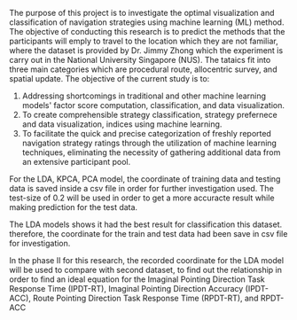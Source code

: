 The purpose of this project is to investigate the optimal visualization and classification of navigation strategies using machine learning (ML) method.
The objective of conducting this research is to predict the methods that the participants will emply to travel to the location which they are not familiar,
where the dataset is provided by Dr. Jimmy Zhong which the experiment is carry out in the National University Singapore (NUS). The tataics fit into three main 
categories which are procedural route, allocentric survey, and spatial update. The objective of the current study is to:
1. Addressing shortcomings in traditional and other machine learning models' factor score computation, classification, and data visualization.
2. To create comprehensible strategy classification, strategy prefernece and data visualization, indices using machine learning.
3. To facilitate the quick and precise categorization of freshly reported navigation strategy ratings through the utilization of machine learning techniques,
   eliminating the necessity of gathering additional data from an extensive participant pool.

For the LDA, KPCA, PCA model, the coordinate of training data and testing data is saved inside a csv file in order for further investigation used.
The test-size of 0.2 will be used in order to get a more accuracte result while making prediction for the test data.

The LDA models shows it had the best result for classification this dataset. therefore, the coordinate for the train and test data had been save in csv file for investigation.

In the phase II for this research, the recorded coordinate for the LDA model will be used to compare with second dataset, to find out the relationship in order to find an ideal
equation for the Imaginal Pointing Direction Task Response Time (IPDT-RT), Imaginal Pointing Direction Accuracy (IPDT-ACC), Route Pointing Direction Task Response Time (RPDT-RT), and RPDT-ACC
